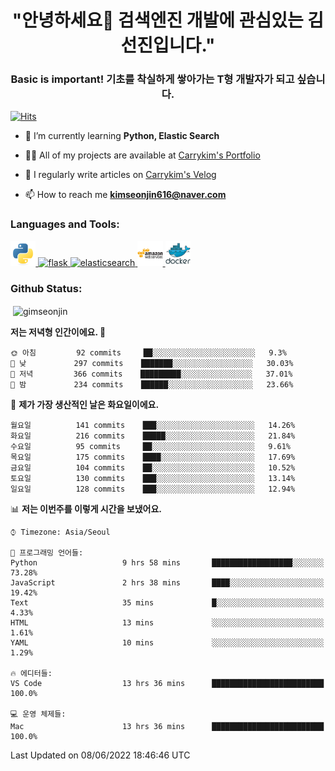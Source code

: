<h1 align="center">"안녕하세요👋 검색엔진 개발에 관심있는 김선진입니다."</h1>
<h3 align="center">Basic is important! 기초를 착실하게 쌓아가는 T형 개발자가 되고 싶습니다.</h3>

[![Hits](https://hits.seeyoufarm.com/api/count/incr/badge.svg?url=https%3A%2F%2Fgithub.com%2Fgimseonjin&count_bg=%2318BFE5&title_bg=%23555555&icon=ko-fi.svg&icon_color=%23E7E7E7&title=hits&edge_flat=false)](https://hits.seeyoufarm.com)

- 🌱 I’m currently learning **Python, Elastic Search**

- 👨‍💻 All of my projects are available at [Carrykim's Portfolio](https://elderly-gruyere-ed2.notion.site/0-a2fe0ade7c354a749153cd7544fbd685)

- 📝 I regularly write articles on [Carrykim's Velog](https://velog.io/@carrykim)

- 📫 How to reach me **kimseonjin616@naver.com**


<h3 align="left">Languages and Tools:</h3>
<p align="left"> 
 <a href="https://www.python.org" target="_blank" rel="noreferrer"> 
  <img src="https://raw.githubusercontent.com/devicons/devicon/master/icons/python/python-original.svg" alt="python" width="8%" height="8%"/> 
 </a>
 <a href="https://flask.palletsprojects.com/" target="_blank" rel="noreferrer"> <img src="https://www.vectorlogo.zone/logos/pocoo_flask/pocoo_flask-icon.svg" alt="flask" width="8%" height="8%"/> </a> <a href="https://www.elastic.co" target="_blank" rel="noreferrer"> <img src="https://www.vectorlogo.zone/logos/elastic/elastic-icon.svg" alt="elasticsearch" width="8%" height="8%"/> </a> <a href="https://aws.amazon.com" target="_blank" rel="noreferrer"> <img src="https://raw.githubusercontent.com/devicons/devicon/master/icons/amazonwebservices/amazonwebservices-original-wordmark.svg" alt="aws" width="8%" height="8%"/> </a> <a href="https://www.docker.com/" target="_blank" rel="noreferrer"> <img src="https://raw.githubusercontent.com/devicons/devicon/master/icons/docker/docker-original-wordmark.svg" alt="docker" width="8%" height="8%"/> </a>   </p>


<h3 align="left">Github Status:</h3>
<p align="left">
 <p>&nbsp;<img align="center" src="https://github-readme-stats.vercel.app/api?username=gimseonjin&show_icons=true&locale=en" alt="gimseonjin" /></p>
</p>


<!--START_SECTION:waka-->
**저는 저녁형 인간이에요. 🦉** 

```text
🌞 아침         92 commits     ██░░░░░░░░░░░░░░░░░░░░░░░   9.3% 
🌆 낮　         297 commits    ███████░░░░░░░░░░░░░░░░░░   30.03% 
🌃 저녁         366 commits    █████████░░░░░░░░░░░░░░░░   37.01% 
🌙 밤　         234 commits    ██████░░░░░░░░░░░░░░░░░░░   23.66%

```
📅 **제가 가장 생산적인 날은 화요일이에요.** 

```text
월요일          141 commits    ███░░░░░░░░░░░░░░░░░░░░░░   14.26% 
화요일          216 commits    █████░░░░░░░░░░░░░░░░░░░░   21.84% 
수요일          95 commits     ██░░░░░░░░░░░░░░░░░░░░░░░   9.61% 
목요일          175 commits    ████░░░░░░░░░░░░░░░░░░░░░   17.69% 
금요일          104 commits    ██░░░░░░░░░░░░░░░░░░░░░░░   10.52% 
토요일          130 commits    ███░░░░░░░░░░░░░░░░░░░░░░   13.14% 
일요일          128 commits    ███░░░░░░░░░░░░░░░░░░░░░░   12.94%

```


📊 **저는 이번주를 이렇게 시간을 보냈어요.** 

```text
⌚︎ Timezone: Asia/Seoul

💬 프로그래밍 언어들: 
Python                   9 hrs 58 mins       ██████████████████░░░░░░░   73.28% 
JavaScript               2 hrs 38 mins       ████░░░░░░░░░░░░░░░░░░░░░   19.42% 
Text                     35 mins             █░░░░░░░░░░░░░░░░░░░░░░░░   4.33% 
HTML                     13 mins             ░░░░░░░░░░░░░░░░░░░░░░░░░   1.61% 
YAML                     10 mins             ░░░░░░░░░░░░░░░░░░░░░░░░░   1.29%

🔥 에디터들: 
VS Code                  13 hrs 36 mins      █████████████████████████   100.0%

💻 운영 체제들: 
Mac                      13 hrs 36 mins      █████████████████████████   100.0%

```


 Last Updated on 08/06/2022 18:46:46 UTC
<!--END_SECTION:waka-->
